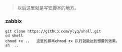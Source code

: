 > 以后这里就是写安脚本的地方。

### zabbix
```
git clone https://github.com/ylyq/shell.git
cd shell 
chmod +x ..   这里的脚本chmod +x 执行就能达到想要的效果。
sh  ..
```

